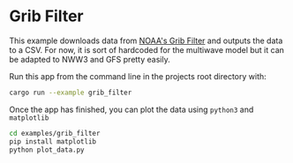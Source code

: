 # Grib Filter

This example downloads data from [NOAA's Grib Filter](https://nomads.ncep.noaa.gov/txt_descriptions/grib_filter_doc.shtml) and outputs the data to a CSV. For now, it is sort of hardcoded for the multiwave model but it can be adapted to NWW3 and GFS pretty easily. 

Run this app from the command line in the projects root directory with: 

```bash
cargo run --example grib_filter
```

Once the app has finished, you can plot the data using `python3` and `matplotlib`

```bash
cd examples/grib_filter
pip install matplotlib
python plot_data.py
```